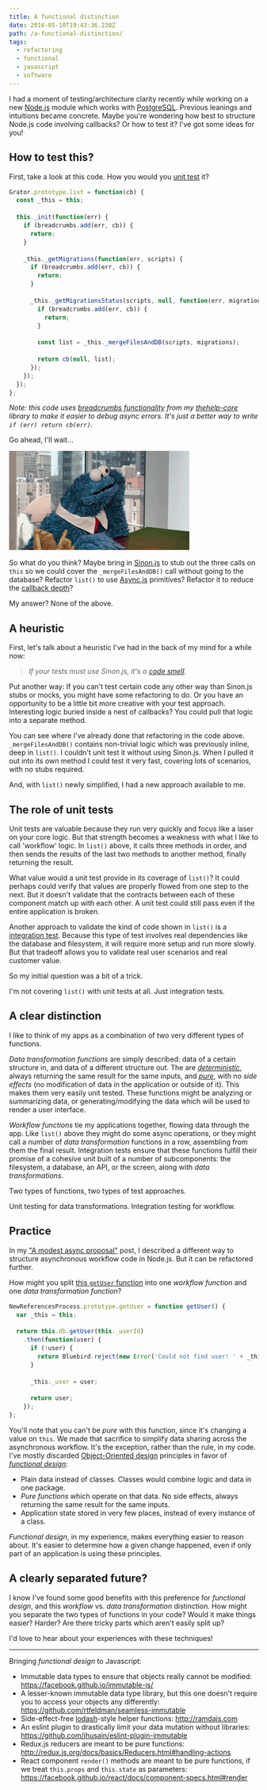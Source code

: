 ```yaml
---
title: A functional distinction
date: 2016-05-10T19:43:36.238Z
path: /a-functional-distinction/
tags:
  - refactoring
  - functional
  - javascript
  - software
---
```


I had a moment of testing/architecture clarity recently while working on a new [Node.js](https://nodejs.org/) module which works with [PostgreSQL](http://www.postgresql.org/). Previous leanings and intuitions became concrete. Maybe you're wondering how best to structure Node.js code involving callbacks? Or how to test it? I've got some ideas for you!

<div class='fold'></div>

## How to test this?

First, take a look at this code. How you would you [unit test](https://en.wikipedia.org/wiki/Unit_testing) it?

```javascript
Grator.prototype.list = function(cb) {
  const _this = this;

  this._init(function(err) {
    if (breadcrumbs.add(err, cb)) {
      return;
    }

    _this._getMigrations(function(err, scripts) {
      if (breadcrumbs.add(err, cb)) {
        return;
      }

      _this._getMigrationsStatus(scripts, null, function(err, migrations) {
        if (breadcrumbs.add(err, cb)) {
          return;
        }

        const list = _this._mergeFilesAndDB(scripts, migrations);

        return cb(null, list);
      });
    });
  });
};
```

_Note: this code uses [breadcrumbs functionality](https://github.com/thehelp/core/blob/master/src/both/thehelp-core/breadcrumbs.js#L46) from my [thehelp-core](https://github.com/thehelp/core) library to make it easier to debug async errors. It's just a better way to write `if (err) return cb(err)`._

Go ahead, I'll wait...

![cookie monster is waiting](../assets/2016/04_apr/functional/cookie-monster-waiting.gif)

So what do you think? Maybe bring in [Sinon.js](http://sinonjs.org/) to stub out the three calls on `this` so we could cover the `_mergeFilesAndDB()` call without going to the database? Refactor `list()` to use [Async.js](https://github.com/caolan/async) primitives? Refactor it to reduce the [callback depth](http://eslint.org/docs/rules/max-nested-callbacks)?

My answer? None of the above.

## A heuristic

First, let's talk about a heuristic I've had in the back of my mind for a while now:

> _If your tests must use Sinon.js, it's a [code smell](https://en.wikipedia.org/wiki/Code_smell)._

Put another way: If you can't test certain code any other way than Sinon.js stubs or mocks, you might have some refactoring to do. Or you have an opportunity to be a little bit more creative with your test approach. Interesting logic buried inside a nest of callbacks? You could pull that logic into a separate method.

You can see where I've already done that refactoring in the code above. `_mergeFilesAndDB()` contains non-trivial logic which was previously inline, deep in `list()`. I couldn't unit test it without using Sinon.js. When I pulled it out into its own method I could test it very fast, covering lots of scenarios, with no stubs required.

And, with `list()` newly simplified, I had a new approach available to me.

## The role of unit tests

Unit tests are valuable because they run very quickly and focus like a laser on your core logic. But that strength becomes a weakness with what I like to call 'workflow' logic. In `list()` above, it calls three methods in order, and then sends the results of the last two methods to another method, finally returning the result.

What value would a unit test provide in its coverage of `list()`? It could perhaps could verify that values are properly flowed from one step to the next. But it doesn't validate that the contracts between each of these component match up with each other. A unit test could still pass even if the entire application is broken.

Another approach to validate the kind of code shown in `list()` is a [integration test](https://en.wikipedia.org/wiki/Integration_testing). Because this type of test involves real dependencies like the database and filesystem, it will require more setup and run more slowly. But that tradeoff allows you to validate real user scenarios and real customer value.

So my initial question was a bit of a trick.

I'm not covering `list()` with unit tests at all. Just integration tests.

## A clear distinction

I like to think of my apps as a combination of two very different types of functions.

_Data transformation functions_ are simply described: data of a certain structure in, and data of a different structure out. The are _[deterministic](https://en.wikipedia.org/wiki/Deterministic_system)_, always returning the same result for the same inputs, and _[pure](https://en.wikipedia.org/wiki/Pure_function)_, with no _side effects_ (no modification of data in the application or outside of it). This makes them very easily unit tested. These functions might be analyzing or summarizing data, or generating/modifying the data which will be used to render a user interface.

_Workflow functions_ tie my applications together, flowing data through the app. Like `list()` above they might do some async operations, or they might call a number of _data transformation_ functions in a row, assembling from them the final result. Integration tests ensure that these functions fulfill their promise of a cohesive unit built of a number of subcomponents: the filesystem, a database, an API, or the screen, along with _data transformations_.

Two types of functions, two types of test approaches.

Unit testing for data transformations. Integration testing for workflow.

## Practice

In my ["A modest async proposal"](/a-modest-async-proposal/) post, I described a different way to structure asynchronous workflow code in Node.js. But it can be refactored further.

How might you split [this `getUser` function](https://github.com/scottnonnenberg/blog-code/blob/2b76dc92c817b1b4a69c3bababdef007b1466c03/a-modest-async-proposal/05.%20promise%20refactored.js#L48) into one _workflow function_ and one _data transformation function_?

```javascript
NewReferencesProcess.prototype.getUser = function getUser() {
  var _this = this;

  return this.db.getUser(this._userId)
    .then(function(user) {
      if (!user) {
        return Bluebird.reject(new Error('Could not find user! ' + _this._userId));
      }

      _this._user = user;

      return user;
    });
};
```

You'll note that you can't be _pure_ with this function, since it's changing a value on `this`. We made that sacrifice to simplify data sharing across the asynchronous workflow. It's the exception, rather than the rule, in my code. I've mostly discarded [Object-Oriented design](https://en.wikipedia.org/wiki/Object-oriented_programming) principles in favor of _[functional design](https://en.wikipedia.org/wiki/Functional_design)_:

* Plain data instead of classes. Classes would combine logic and data in one package.
* _Pure functions_ which operate on that data. No side effects, always returning the same result for the same inputs.
* Application state stored in very few places, instead of every instance of a class.

_Functional design_, in my experience, makes everything easier to reason about. It's easier to determine how a given change happened, even if only part of an application is using these principles.

## A clearly separated future?

I know I've found some good benefits with this preference for _functional design_, and this _workflow_ vs. _data transformation_ distinction. How might you separate the two types of functions in your code? Would it make things easier? Harder? Are there tricky parts which aren't easily split up?

I'd love to hear about your experiences with these techniques!

---

Bringing _functional design_ to Javascript:

* Immutable data types to ensure that objects really cannot be modified: https://facebook.github.io/immutable-js/
* A lesser-known immutable data type library, but this one doesn't require you to access your objects any differently: https://github.com/rtfeldman/seamless-immutable
* Side-effect-free [lodash](https://lodash.com/)-style helper functions: http://ramdajs.com
* An eslint plugin to drastically limit your data mutation without libraries: https://github.com/jhusain/eslint-plugin-immutable
* Redux.js reducers are meant to be pure functions: http://redux.js.org/docs/basics/Reducers.html#handling-actions
* React component `render()` methods are meant to be pure functions, if we treat `this.props` and `this.state` as parameters: https://facebook.github.io/react/docs/component-specs.html#render

